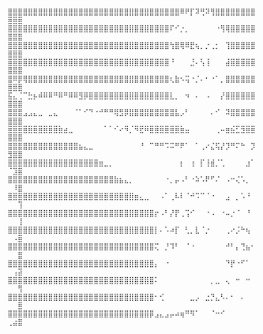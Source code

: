 ⣿⣿⣿⣿⣿⣿⣿⣿⣿⣿⣿⣿⣿⣿⣿⣿⣿⣿⣿⣿⣿⣿⣿⣿⣿⣿⣿⣿⣿⣿⣿⣿⣿⣿⠿⠟⡏⠽⢛⠽⢻⣿⣿⣿⣿⣿⣿⣿⣿⣿⣿⣿
⣿⣿⣿⣿⣿⣿⣿⣿⣿⣿⣿⣿⣿⣿⣿⣿⣿⣿⣿⣿⣿⣿⣿⣿⣿⣿⣿⣿⣿⣿⣿⣿⠏⠊⡐⡀⠀⠀⠀⠀⠀⠐⢻⢿⣿⣿⣿⣿⣿⣿⣿⣿
⣿⣿⣿⣿⣿⣿⣿⣿⣿⣿⣿⣿⣿⣿⣿⣿⣿⣿⣿⣿⣿⣿⣿⣿⣿⣿⣿⣿⣿⣿⣿⣿⢳⣿⢿⠿⣟⢦⡀⡐⢀⡂⠀⢹⣿⣿⣿⣿⣿⣿⣿⣿
⣿⣿⣿⣿⣿⣿⣿⣿⣿⣿⣿⣿⣿⣿⣿⣿⣿⣿⣿⣿⣿⣿⣿⣿⣿⣿⣿⣿⣿⣿⣿⣿⠘⠀⠀⠀⣘⠄⢣⢸⠀⠀⠀⣼⣿⣿⣿⣿⣿⣿⣿⣿
⣿⠿⡿⢿⣿⣿⣿⣿⣿⣿⣿⣿⣿⣿⣿⣿⣿⣿⣿⣿⣿⣿⣿⣿⣿⣿⣿⣿⣿⣿⣿⣿⢆⣷⠢⢭⠐⡈⠄⠂⠐⠁⡀⣿⣿⣿⣿⣿⣿⣿⣿⣿
⣯⣄⢈⠉⣓⡦⠾⠿⠿⠛⠿⠛⠿⠿⣻⡿⣿⣿⣿⣿⣿⣿⣿⣿⣿⣿⣿⣿⣿⣿⣿⣿⣇⡀⠀⠲⠀⠄⠀⠠⠀⠀⡜⣿⣿⣿⣿⣿⣿⣿⣿⣿
⣿⣿⣿⣠⣠⣄⣀⠀⣀⣄⠀⠀⠀⠈⠁⠊⠙⠐⠚⠛⠛⢿⣻⡿⣿⣿⣿⣿⣿⣿⣿⣿⣿⣧⡠⠃⠀⠀⠀⠀⠄⠊⠀⠽⣿⣿⣿⣿⣿⣿⣿⣿
⣿⣿⣿⣿⣿⣿⣿⣿⣿⣿⣷⣴⣀⠀⠀⠀⠀⠀⠀⠁⠁⠊⠔⠻⡈⠻⣟⠿⣿⣿⣿⣿⣿⣿⣷⣤⠀⠀⠀⠀⠀⢀⠤⣶⣮⣋⣻⣿⣿⣿⣿⣿
⣿⣿⣿⣿⣿⣿⣿⣿⣿⣿⣿⣿⣿⣿⣦⣄⣀⠀⠀⠀⠀⠀⠀⠀⠀⠀⠘⠀⠉⠛⠛⠩⠭⠛⠟⠁⠀⠁⢀⠔⣌⢯⡜⡹⠛⠍⠓⠀⡹⣻⣿⣿
⣿⣿⣿⣿⣿⣿⣿⣿⣿⣿⣿⣿⣿⣿⣿⣿⣿⣿⣶⣀⡀⠀⠀⠀⠀⠀⠀⠀⠀⠀⠀⠀⠀⠀⡆⠀⢰⠀⡏⢸⣾⡈⢁⠀⠀⠀⠀⣰⠁⠈⣹⣿
⣿⣿⣿⣿⣿⣿⣿⣿⣿⣿⣿⣿⣿⣿⣿⣿⣿⣿⣿⣿⣿⣷⣦⣄⡀⠀⠀⠀⠀⠀⠀⠐⡀⡤⠠⠃⠐⠵⠡⠟⠋⠌⠀⠠⠒⢌⠡⡀⠀⠀⠸⣿
⣿⣿⣿⣿⣿⣿⣿⣿⣿⣿⣿⣿⣿⣿⣿⣿⣿⣿⣿⣿⣿⣿⣿⣿⣿⣶⣄⣀⠀⠀⠠⠁⢀⠧⠇⠈⠚⠩⠉⠈⠐⠀⠀⣠⠀⡀⠡⠘⠀⠀⠀⢹
⣿⣿⣿⣿⣿⣿⣿⣿⣿⣿⣿⣿⣿⣿⣿⣿⣿⣿⣿⣿⣿⣿⣿⣿⣿⣿⣿⣿⣿⡖⠠⠃⡜⡟⢀⢩⠊⠀⠀⠐⠠⠀⠐⠤⡐⠈⠀⠘⠀⠀⠀⢸
⣿⣿⣿⣿⣿⣿⣿⣿⣿⣿⣿⣿⣿⣿⣿⣿⣿⣿⣿⣿⣿⣿⣿⣿⣿⣿⣿⣿⣿⡇⠄⠡⠴⡏⠀⢃⡀⣇⠈⡐⠀⠀⠀⢀⠔⡨⠓⢦⠀⠀⠠⣿
⣿⣿⣿⣿⣿⣿⣿⣿⣿⣿⣿⣿⣿⣿⣿⣿⣿⣿⣿⣿⣿⣿⣿⣿⣿⣿⣿⣿⣿⢍⠀⡘⠹⠃⠀⠈⠐⠀⠀⠀⠀⠀⠀⠚⠃⡄⢙⣦⠂⠀⠀⣿
⣿⣿⣿⣿⣿⣿⣿⣿⣿⣿⣿⣿⣿⣿⣿⣿⣿⣿⣿⣿⣿⣿⣿⣿⣿⣿⣿⣿⣿⡄⠀⠐⠀⠀⠀⠀⠀⠀⠀⠀⠀⠀⠀⠙⡟⠐⠋⠁⠀⠀⢠⣽
⣿⣿⣿⣿⣿⣿⣿⣿⣿⣿⣿⣿⣿⣿⣿⣿⣿⣿⣿⣿⣿⣿⣿⣿⣿⣿⣿⣿⣿⠅⠀⠀⠀⠀⠀⠀⠀⠀⠀⠀⡀⣀⠀⢄⠀⠒⠀⠒⠀⠀⠀⢻
⣿⣿⣿⣿⣿⣿⣿⣿⣿⣿⣿⣿⣿⣿⣿⣿⣿⣿⣿⣿⣿⣿⣿⣿⣿⣿⣿⣿⣿⠂⢊⠀⠀⠀⠀⠀⣀⡠⠀⣐⡙⣄⠣⠄⠂⠀⠄⠀⠀⠀⠀⣿
⣿⣿⣿⣿⣿⣿⣿⣿⣿⣿⣿⣿⣿⣿⣿⣿⣿⣿⣿⣿⣿⣿⣿⣿⣿⣿⣿⣿⡿⣠⣄⣠⡤⠴⢶⠛⠻⠁⠀⠀⠈⠒⠊⠀⠀⠀⠀⠀⠀⢀⣴⣿
